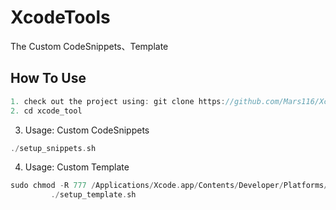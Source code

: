# XcodeTools

The Custom CodeSnippets、Template
 
## How To Use 

```objective-c
1. check out the project using: git clone https://github.com/Mars116/XcodeTools
2. cd xcode_tool
```

3. Usage: Custom CodeSnippets
```objective-c
./setup_snippets.sh
```

4. Usage: Custom Template
```objective-c
sudo chmod -R 777 /Applications/Xcode.app/Contents/Developer/Platforms/iPhoneOS.platform/Developer/Library/Xcode/Templates/File\ Templates
         ./setup_template.sh
```


